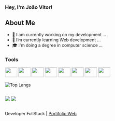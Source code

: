 ### Hey, I'm João Vitor!

## About Me
- 🔭 I am currently working on my development ...
- 🌱 I’m currently learning Web development ...
- ‍🎓 I'm doing a degree in computer science ...

### Tools
<div style="display: inline_block">
  <img height="32" width="40" src="https://cdn.jsdelivr.net/gh/devicons/devicon/icons/c/c-original.svg" />
  <img height="32" width="40" src="https://cdn.jsdelivr.net/gh/devicons/devicon/icons/python/python-original.svg" />
  <img height="32" width="40" src="https://cdn.jsdelivr.net/gh/devicons/devicon@latest/icons/java/java-original.svg" />
  <img height="32" width="40" src="https://cdn.jsdelivr.net/gh/devicons/devicon/icons/html5/html5-original.svg" />
  <img height="32" width="40" src="https://cdn.jsdelivr.net/gh/devicons/devicon/icons/css3/css3-original.svg" />
  <img height="32" width="40" src="https://cdn.jsdelivr.net/gh/devicons/devicon/icons/javascript/javascript-original.svg" />
  <img height="32" width="40" src="https://cdn.jsdelivr.net/gh/devicons/devicon@latest/icons/typescript/typescript-plain.svg" />
  <img height="32" width="40" src="https://cdn.jsdelivr.net/gh/devicons/devicon/icons/react/react-original.svg" />
</div>

![Top Langs](https://github-readme-stats.vercel.app/api/top-langs/?username=Vkakarott&layout=compact&theme=dark&hide)

##

<div>
  <a href = "mailto:vecctor.vitor15@gmail.com"><img src="https://img.shields.io/badge/-Gmail-%23333?style=for-the-badge&logo=gmail&logoColor=white" target="_blank"></a>
  <a href="https://www.linkedin.com/in/vitorgomes-ti" target="_blank"><img src="https://img.shields.io/badge/-LinkedIn-%230077B5?style=for-the-badge&logo=linkedin&logoColor=white" target="_blank"></a> 
</div>

##

Developer FullStack | [Portifolio Web](https://vkakarott.github.io/DeVk/)
